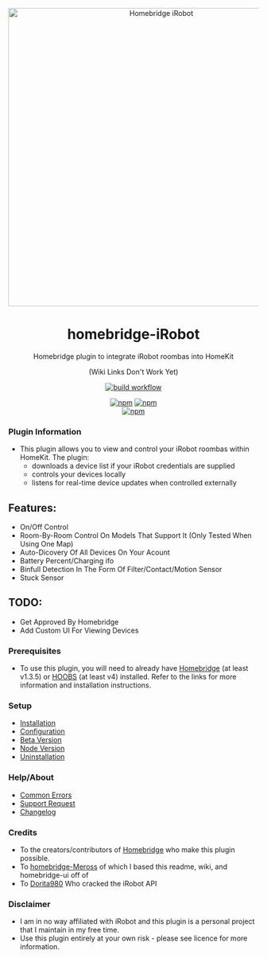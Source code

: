 <p align="center">
 <a href="https://github.com/bloomkd46/homebridge-iRobot"><img alt="Homebridge iRobot" src="https://user-images.githubusercontent.com/75853497/143301930-e2f3bc9a-9f0d-4e03-95f8-c69769712ca5.png" width="600px"></a>
</p>
<span align="center">

# homebridge-iRobot

Homebridge plugin to integrate iRobot roombas into HomeKit
 
(Wiki Links Don't Work Yet)
 
 [![build workflow](https://github.com/bloomkd46/homebridge-iRobot/actions/workflows/build.yml/badge.svg)](../../actions/workflows/build.yml)

[![npm](https://img.shields.io/npm/v/homebridge-irobot/latest?label=latest)](https://www.npmjs.com/package/homebridge-irobot)
[![npm](https://img.shields.io/npm/v/homebridge-irobot/beta?label=beta)](../../wiki/Beta-Version)  
[![npm](https://img.shields.io/npm/dt/homebridge-irobot)](https://npmcharts.com/compare/homebridge-irobot?minimal=true)


</span>

### Plugin Information

- This plugin allows you to view and control your iRobot roombas within HomeKit. The plugin:
  - downloads a device list if your iRobot credentials are supplied
  - controls your devices locally
  - listens for real-time device updates when controlled externally

## Features:
  * On/Off Control
  * Room-By-Room Control On Models That Support It (Only Tested When Using One Map)
  * Auto-Dicovery Of All Devices On Your Acount
  * Battery Percent/Charging ifo
  * Binfull Detection In The Form Of Filter/Contact/Motion Sensor
  * Stuck Sensor
  
## TODO: 
  * Get Approved By Homebridge
  * Add Custom UI For Viewing Devices

### Prerequisites

- To use this plugin, you will need to already have [Homebridge](https://homebridge.io) (at least v1.3.5) or [HOOBS](https://hoobs.org) (at least v4) installed. Refer to the links for more information and installation instructions.


### Setup

- [Installation](../../wiki/Installation)
- [Configuration](../../wiki/Configuration)
- [Beta Version](../../wiki/Beta-Version)
- [Node Version](../../wiki/Node-Version)
- [Uninstallation](../../wiki/Uninstallation)

### Help/About

- [Common Errors](../../wiki/Common-Errors)
- [Support Request](../../issues/new/choose)
- [Changelog](/CHANGELOG.md)

### Credits

- To the creators/contributors of [Homebridge](https://homebridge.io) who make this plugin possible.
- To [homebridge-Meross](https://github.com/bwp91/homebridge-meross) of which I based this readme, wiki, and homebridge-ui off of
- To [Dorita980](https://github.com/koalazak/dorita980) Who cracked the iRobot API

### Disclaimer

- I am in no way affiliated with iRobot and this plugin is a personal project that I maintain in my free time.
- Use this plugin entirely at your own risk - please see licence for more information.
